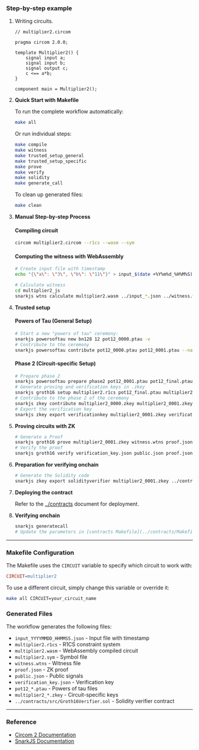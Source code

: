 ### Step-by-step example

1. Writing circuits.

   ```circom
   // multiplier2.circom

   pragma circom 2.0.0;

   template Multiplier2() {
       signal input a;
       signal input b;
       signal output c;
       c <== a*b;
   }

   component main = Multiplier2();
   ```

2. **Quick Start with Makefile**

   To run the complete workflow automatically:
   ```sh
   make all
   ```

   Or run individual steps:
   ```sh
   make compile
   make witness
   make trusted_setup_general
   make trusted_setup_specific
   make prove
   make verify
   make solidity
   make generate_call
   ```

   To clean up generated files:
   ```sh
   make clean
   ```

3. **Manual Step-by-step Process**

   #### Compiling circuit

   ```sh
   circom multiplier2.circom --r1cs --wasm --sym
   ```

   #### Computing the witness with WebAssembly

   ```sh
   # Create input file with timestamp
   echo "{\"a\": \"3\", \"b\": \"11\"}" > input_$(date +%Y%m%d_%H%M%S).json
   
   # Calculate witness
   cd multiplier2_js
   snarkjs wtns calculate multiplier2.wasm ../input_*.json ../witness.wtns
   ```

4. **Trusted setup**

   #### Powers of Tau (General Setup)

   ```sh
   # Start a new "powers of tau" ceremony:
   snarkjs powersoftau new bn128 12 pot12_0000.ptau -v
   # Contribute to the ceremony
   snarkjs powersoftau contribute pot12_0000.ptau pot12_0001.ptau --name="First contribution" -v
   ```

   #### Phase 2 (Circuit-specific Setup)

   ```sh
   # Prepare phase 2
   snarkjs powersoftau prepare phase2 pot12_0001.ptau pot12_final.ptau -v
   # Generate proving and verification keys in .zkey
   snarkjs groth16 setup multiplier2.r1cs pot12_final.ptau multiplier2_0000.zkey
   # Contribute to the phase 2 of the ceremony
   snarkjs zkey contribute multiplier2_0000.zkey multiplier2_0001.zkey --name="1st Contributor Name" -v
   # Export the verification key
   snarkjs zkey export verificationkey multiplier2_0001.zkey verification_key.json
   ```

5. **Proving circuits with ZK**

   ```sh
   # Generate a Proof
   snarkjs groth16 prove multiplier2_0001.zkey witness.wtns proof.json public.json
   # Verify the proof
   snarkjs groth16 verify verification_key.json public.json proof.json
   ```

6. **Preparation for verifying onchain**

   ```sh
   # Generate the Solidity code
   snarkjs zkey export solidityverifier multiplier2_0001.zkey ../contracts/src/Groth16Verifier.sol
   ```

7. **Deploying the contract**

   Refer to the [../contracts](../contracts/) document for deployment.

8. **Verifying onchain**

   ```sh
   snarkjs generatecall
   # Update the parameters in [contracts Makefile](../contracts/Makefile) accordingly
   ```

---

### Makefile Configuration

The Makefile uses the `CIRCUIT` variable to specify which circuit to work with:

```makefile
CIRCUIT=multiplier2
```

To use a different circuit, simply change this variable or override it:

```sh
make all CIRCUIT=your_circuit_name
```

### Generated Files

The workflow generates the following files:
- `input_YYYYMMDD_HHMMSS.json` - Input file with timestamp
- `multiplier2.r1cs` - R1CS constraint system
- `multiplier2.wasm` - WebAssembly compiled circuit
- `multiplier2.sym` - Symbol file
- `witness.wtns` - Witness file
- `proof.json` - ZK proof
- `public.json` - Public signals
- `verification_key.json` - Verification key
- `pot12_*.ptau` - Powers of tau files
- `multiplier2_*.zkey` - Circuit-specific keys
- `../contracts/src/Groth16Verifier.sol` - Solidity verifier contract

---

### Reference

- [Circom 2 Documentation](https://docs.circom.io/getting-started/installation/)
- [SnarkJS Documentation](https://github.com/iden3/snarkjs)